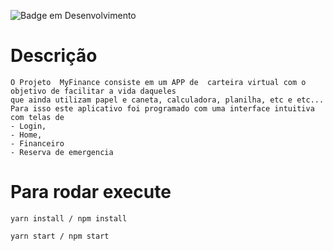 ![Badge em Desenvolvimento](http://img.shields.io/static/v1?label=STATUS&message=EM%20DESENVOLVIMENTO&color=GREEN&style=for-the-badge)

# Descrição

```
O Projeto  MyFinance consiste em um APP de  carteira virtual com o objetivo de facilitar a vida daqueles
que ainda utilizam papel e caneta, calculadora, planilha, etc e etc...
Para isso este aplicativo foi programado com uma interface intuitiva com telas de
- Login,
- Home,
- Financeiro
- Reserva de emergencia
```
# Para rodar execute
`yarn install / npm install`

`yarn start / npm start`
